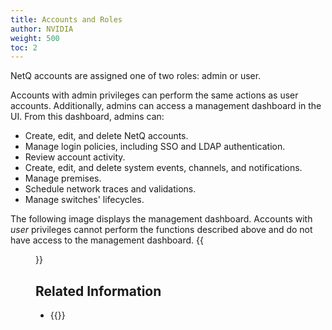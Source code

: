 ```yaml
---
title: Accounts and Roles
author: NVIDIA
weight: 500
toc: 2
---
```

NetQ accounts are assigned one of two roles: admin or user.

Accounts with admin privileges can perform the same actions as user accounts. Additionally, admins can access a management dashboard in the UI. From this dashboard, admins can:

- Create, edit, and delete NetQ accounts.
- Manage login policies, including SSO and LDAP authentication.
- Review account activity.
- Create, edit, and delete system events, channels, and notifications.
- Manage premises.
- Schedule network traces and validations.
- Manage switches' lifecycles.

The following image displays the management dashboard. Accounts with *user* privileges cannot perform the functions described above and do not have access to the management dashboard.
{{<figure src="/images/netq/management-dash-460.png" alt="netq management dashboard" width="1100" >}}

## Related Information

- {{<link title="Add and Manage Accounts" text="Add and Manage Accounts">}}